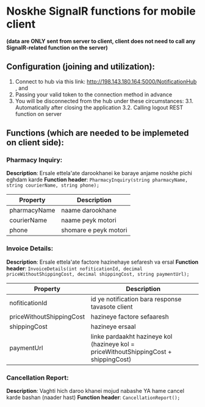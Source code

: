 # Noskhe SignalR functions for mobile client
**(data are ONLY sent from server to client, client does not need to call any SignalR-related function on the server)**

## Configuration (joining and utilization):
  1. Connect to hub via this link: http://198.143.180.164:5000/NotificationHub , and
  2. Passing your valid token to the connection method in advance
  3. You will be disconnected from the hub under these circumstances:
	3.1. Automatically after closing the application
	3.2. Calling logout REST function on server
## Functions (which are needed to be implemeted on client side):
### Pharmacy Inquiry:
**Description**: Ersale ettela'ate darookhanei ke baraye anjame noskhe pichi eghdam karde
**Function header**: `PharmacyInquiry(string pharmacyName, string courierName, string phone);`

| Property | Description |
| ------ | ------ |
| pharmacyName | naame darookhane |
| courierName | naame peyk motori |
| phone | shomare e peyk motori |
### Invoice Details:
**Description**: Ersale ettela'ate factore hazinehaye sefaresh va ersal
**Function header**: `InvoiceDetails(int nofiticationId, decimal priceWithoutShippingCost, decimal shippingCost, string paymentUrl);`

| Property | Description |
| ------ | ------ |
| nofiticationId | id ye notification bara response tavasote client |
| priceWithoutShippingCost | hazineye factore sefaaresh |
| shippingCost | hazineye ersaal |
| paymentUrl | linke pardaakht hazineye kol (hazineye kol = priceWithoutShippingCost + shippingCost) |

### Cancellation Report:
**Description**: Vaghti hich daroo khanei mojud nabashe YA hame cancel karde bashan (naader hast)
**Function header**: `CancellationReport();`
